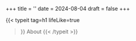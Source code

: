 +++
title = ''
date = 2024-08-04
draft = false
+++

{{< typeit
  tag=h1
  lifeLike=true
  >}}
About
{{< /typeit >}}

